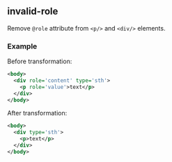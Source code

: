 ## invalid-role
Remove `@role` attribute from `<p/>` and `<div/>` elements.

### Example
Before transformation:
```xml
<body>
  <div role='content' type='sth'>
    <p role='value'>text</p>
  </div>
</body>
```

After transformation:
```xml
<body>
  <div type='sth'>
    <p>text</p>
  </div>
</body>
```
